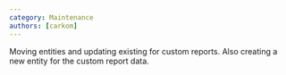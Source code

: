```yaml
---
category: Maintenance
authors: [carkom]
---
```


Moving entities and updating existing for custom reports. Also creating a new entity for the custom report data.
